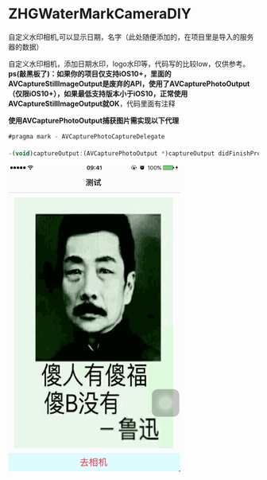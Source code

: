 # ZHGWaterMarkCameraDIY
自定义水印相机,可以显示日期，名字（此处随便添加的，在项目里是导入的服务器的数据）

自定义水印相机，添加日期水印，logo水印等，代码写的比较low，仅供参考。
**ps(敲黑板了)：如果你的项目仅支持iOS10+，里面的AVCaptureStillImageOutput是废弃的API，使用了AVCapturePhotoOutput（仅限iOS10+），如果最低支持版本小于iOS10，正常使用AVCaptureStillImageOutput就OK**，代码里面有注释

<!--AVCaptureStillImageOutput 仅支持静态图片捕获，而AVCapturePhotoOutput不仅支持静态图片，还支持Live Photo等，比AVCaptureStillImageOutput更强大，不过还没研究，有待研究-->

**使用AVCapturePhotoOutput捕获图片需实现以下代理**
```js
#pragma mark - AVCapturePhotoCaptureDelegate

-(void)captureOutput:(AVCapturePhotoOutput *)captureOutput didFinishProcessingPhotoSampleBuffer:(CMSampleBufferRef)photoSampleBuffer previewPhotoSampleBuffer:(CMSampleBufferRef)previewPhotoSampleBuffer resolvedSettings:(AVCaptureResolvedPhotoSettings *)resolvedSettings bracketSettings:(AVCaptureBracketedStillImageSettings *)bracketSettings error:(NSError *)error;
```
![image](https://github.com/WangZhGuangDev/ZHGWaterMarkCameraDIY/blob/master/ZHGWaterMarkCameraDIY/ZHGWaterMarkCameraDIY/GifPicture/Untitled.gif)


